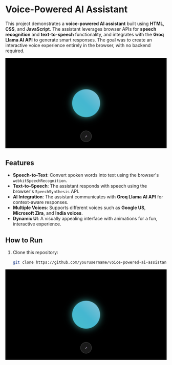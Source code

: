 # Voice-Powered AI Assistant

This project demonstrates a **voice-powered AI assistant** built using **HTML**, **CSS**, and **JavaScript**. The assistant leverages browser APIs for **speech recognition** and **text-to-speech** functionality, and integrates with the **Groq Llama AI API** to generate smart responses. The goal was to create an interactive voice experience entirely in the browser, with no backend required.

![Voice-Powered AI Assistant](live_preview.png)

## Features

- **Speech-to-Text**: Convert spoken words into text using the browser's `webkitSpeechRecognition`.
- **Text-to-Speech**: The assistant responds with speech using the browser's `SpeechSynthesis` API.
- **AI Integration**: The assistant communicates with **Groq Llama AI API** for context-aware responses.
- **Multiple Voices**: Supports different voices such as **Google US**, **Microsoft Zira**, and **India voices**.
- **Dynamic UI**: A visually appealing interface with animations for a fun, interactive experience.

## How to Run

1. Clone this repository:
   ```bash
   git clone https://github.com/yourusername/voice-powered-ai-assistant.git
![alt text](live_preview.png)